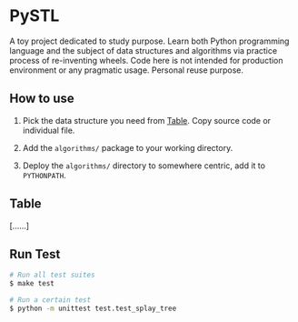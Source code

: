 # PySTL

A toy project dedicated to study purpose. Learn both Python programming language and the subject of data structures and algorithms via practice process of re-inventing wheels. Code here is not intended for production environment or any pragmatic usage. Personal reuse purpose.

## How to use

1. Pick the data structure you need from [Table](#table). Copy source code or individual file.

2. Add the `algorithms/` package to your working directory.

3. Deploy the `algorithms/` directory to somewhere centric, add it to `PYTHONPATH`.

## Table

[......]

## Run Test

```bash
# Run all test suites
$ make test

# Run a certain test
$ python -m unittest test.test_splay_tree
```
